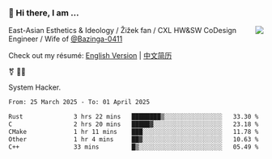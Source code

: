### 👋 Hi there, I am ...

<img align="right" src="https://github-readme-stats.vercel.app/api?username=victoryang00&show_icons=true&icon_color=0366d6&bg_color=ffffff&hide_title=true" />

East-Asian Esthetics & Ideology / Žižek fan / CXL HW&SW CoDesign Engineer / Wife of [@Bazinga-0411](https://bazinga-0411.github.io/)

Check out my résumé: [English Version](http://asplos.dev/) | [中文简历](http://asplos.dev/CN.html)

⚧️ 
🏳️‍⚧️ 

System Hacker.


<!--START_SECTION:waka-->

```txt
From: 25 March 2025 - To: 01 April 2025

Rust              3 hrs 22 mins   ████████▒░░░░░░░░░░░░░░░░   33.30 %
C                 2 hrs 20 mins   █████▓░░░░░░░░░░░░░░░░░░░   23.18 %
CMake             1 hr 11 mins    ███░░░░░░░░░░░░░░░░░░░░░░   11.78 %
Other             1 hr 4 mins     ██▓░░░░░░░░░░░░░░░░░░░░░░   10.63 %
C++               33 mins         █▒░░░░░░░░░░░░░░░░░░░░░░░   05.49 %
```

<!--END_SECTION:waka-->

